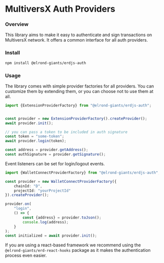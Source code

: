 # MultiversX Auth Providers

### Overview

This library aims to make it easy to authenticate and sign transactions on MultiversX network. It offers a common interface
for all auth providers.

### Install

```bash
npm install @elrond-giants/erdjs-auth
```

### Usage

The library comes with simple provider factories for all providers. You can customize them by extending them, or you can
choose not to use them at all.

```typescript
import {ExtensionProviderFactory} from "@elrond-giants/erdjs-auth";


const provider = new ExtensionProviderFactory().createProvider();
await provider.init();

// you can pass a token to be included in auth signature
const token = "some-token";
await provider.login(token);
````

```typescript
const address = provider.getAddress();
const authSignature = provider.getSignature();
```

Event listeners can be set for login/logout events.

```typescript
import {WalletConnectProviderFactory} from "@elrond-giants/erdjs-auth";

const provider = new WalletConnectProviderFactory({
    chainId: "D",
    projectId: "yourProjectId"
}).createProvider();

provider.on(
    "login",
    () => {
        const {address} = provider.toJson();
        console.log(address);
    }
);
const initialized = await provider.init();
```

If you are using a react-based framework we recommend using the `@elrond-giants/erd-react-hooks` package as it makes the
authentication process even easier.
